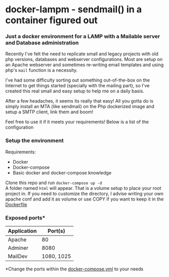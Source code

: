 # docker-lampm - sendmail() in a container figured out
### Just a docker environment for a LAMP with a Mailable server and Database administration

Recently I've felt the need to replicate small and legacy projects with old php versions, databases and webserver configurations.
Most are setup on an Apache webserver and sometimes re-writing email templates and using php's `mail` function is a necessity.

I've had some difficulty sorting out something out-of-the-box on the Internet to get things started (specially with the mailing part), so I've created this real small and easy setup to help me on a daily basis.

After a few headaches, it seems its really that easy! All you gotta do is simply install an MTA (like sendmail) on the Php dockerized image and setup a SMTP client, link them and boom!

Feel free to use it if it meets your requirements!
Below is a list of the configuration

### Setup the environment

Requirements:
- Docker
- Docker-compose
- Basic docker and docker-compose knowledge

Clone this repo and run `docker-compose up -d` <br>
A folder named `html` will appear. That is a volume setup to place your root project in. If you need to customize the directory, I advise writing your own apache conf and add it as volume or use COPY if you want to keep it in the [Dockerfile](Dockerfile)

### Exposed ports*

| Application   | Port(s)       |
| ------------- | ------------- |
| Apache        | 80            |
| Adminer       | 8080          |
| MailDev       | 1080, 1025    |

*Change the ports within the [docker-compose.yml](docker-compose.yml) to your needs
